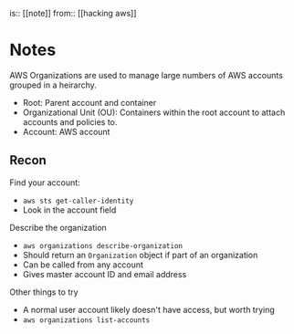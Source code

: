 is:: [[note]]
from:: [[hacking aws]]

# Notes
AWS Organizations are used to manage large numbers of AWS accounts grouped in a heirarchy.
* Root: Parent account and container
* Organizational Unit (OU): Containers within the root account to attach accounts and policies to.
* Account: AWS account

## Recon
Find your account:
* ```aws sts get-caller-identity```
* Look in the account field

Describe the organization
* ```aws organizations describe-organization```
* Should return an ```Organization``` object if part of an organization
* Can be called from any account
* Gives master account ID and email address

Other things to try
* A normal user account likely doesn't have access, but worth trying
* ```aws organizations list-accounts```
